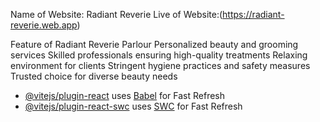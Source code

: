 Name of Website: Radiant Reverie
Live of Website:(https://radiant-reverie.web.app)


Feature of Radiant Reverie Parlour
Personalized beauty and grooming services
Skilled professionals ensuring high-quality treatments
Relaxing environment for clients
Stringent hygiene practices and safety measures
Trusted choice for diverse beauty needs

- [@vitejs/plugin-react](https://github.com/vitejs/vite-plugin-react/blob/main/packages/plugin-react/README.md) uses [Babel](https://babeljs.io/) for Fast Refresh
- [@vitejs/plugin-react-swc](https://github.com/vitejs/vite-plugin-react-swc) uses [SWC](https://swc.rs/) for Fast Refresh
